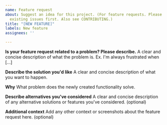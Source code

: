 ```yaml
---
name: Feature request
about: Suggest an idea for this project. (For feature requests. Please search for
  existing issues first. Also see CONTRIBUTING.)
title: "[NEW FEATURE]"
labels: New feature
assignees: ''

---
```


**Is your feature request related to a problem? Please describe.**
A clear and concise description of what the problem is. Ex. I'm always frustrated when [...]

**Describe the solution you'd like**
A clear and concise description of what you want to happen.

**Why**
What problem does the newly created functionality solve.

**Describe alternatives you've considered**
A clear and concise description of any alternative solutions or features you've considered. (optional)

**Additional context**
Add any other context or screenshots about the feature request here. (optional)
